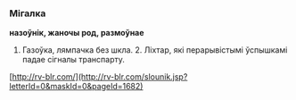 ### Мігалка
**назоўнік, жаночы род, размоўнае**

1. Газоўка, лямпачка без шкла. 2. Ліхтар, які перарывістымі ўспышкамі падае сігналы транспарту.

<a rel="author">[http://rv-blr.com/](http://rv-blr.com/slounik.jsp?letterId=0&maskId=0&pageId=1682)</a>
